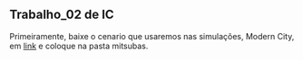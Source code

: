 ## Trabalho_02 de IC

Primeiramente, baixe o cenario que usaremos nas simulações, Modern City, em [link](https://nextcloud.lasseufpa.org/s/dr3apcyZbYDDPCQ) e coloque na pasta mitsubas.
